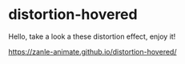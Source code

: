 # distortion-hovered
Hello, take a look a these distortion effect, enjoy it!


https://zanle-animate.github.io/distortion-hovered/

